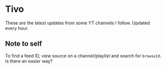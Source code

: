 # Tivo

These are the latest updates from some YT channels I follow. Updated every hour.

## Note to self

To find a feed ID, view source on a channel/playlist and search for `browseId`. Is there an easier way?
